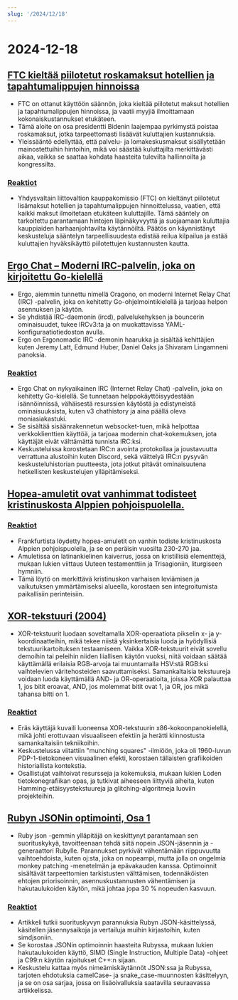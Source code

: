 ```yaml
---
slug: '/2024/12/18'
---
```


# 2024-12-18

## [FTC kieltää piilotetut roskamaksut hotellien ja tapahtumalippujen hinnoissa](https://www.cnbc.com/2024/12/17/ftc-bans-hidden-junk-fees-in-hotel-event-ticket-prices-.html)

- FTC on ottanut käyttöön säännön, joka kieltää piilotetut maksut hotellien ja tapahtumalippujen hinnoissa, ja vaatii myyjiä ilmoittamaan kokonaiskustannukset etukäteen.
- Tämä aloite on osa presidentti Bidenin laajempaa pyrkimystä poistaa roskamaksut, jotka tarpeettomasti lisäävät kuluttajien kustannuksia.
- Yleissääntö edellyttää, että palvelu- ja lomakeskusmaksut sisällytetään mainostettuihin hintoihin, mikä voi säästää kuluttajilta merkittävästi aikaa, vaikka se saattaa kohdata haasteita tulevilta hallinnoilta ja kongressilta.

### [Reaktiot](https://news.ycombinator.com/item?id=42445037)

- Yhdysvaltain liittovaltion kauppakomissio (FTC) on kieltänyt piilotetut lisämaksut hotellien ja tapahtumalippujen hinnoittelussa, vaatien, että kaikki maksut ilmoitetaan etukäteen kuluttajille. Tämä sääntely on tarkoitettu parantamaan hintojen läpinäkyvyyttä ja suojaamaan kuluttajia kauppiaiden harhaanjohtavilta käytännöiltä. Päätös on käynnistänyt keskusteluja sääntelyn tarpeellisuudesta edistää reilua kilpailua ja estää kuluttajien hyväksikäyttö piilotettujen kustannusten kautta.

## [Ergo Chat – Moderni IRC-palvelin, joka on kirjoitettu Go-kielellä](https://github.com/ergochat/ergo)

- Ergo, aiemmin tunnettu nimellä Oragono, on moderni Internet Relay Chat (IRC) -palvelin, joka on kehitetty Go-ohjelmointikielellä ja tarjoaa helpon asennuksen ja käytön.
- Se yhdistää IRC-daemonin (ircd), palvelukehyksen ja bouncerin ominaisuudet, tukee IRCv3:ta ja on muokattavissa YAML-konfiguraatiotiedoston avulla.
- Ergo on Ergonomadic IRC -demonin haarukka ja sisältää kehittäjien kuten Jeremy Latt, Edmund Huber, Daniel Oaks ja Shivaram Lingamneni panoksia.

### [Reaktiot](https://news.ycombinator.com/item?id=42447071)

- Ergo Chat on nykyaikainen IRC (Internet Relay Chat) -palvelin, joka on kehitetty Go-kielellä. Se tunnetaan helppokäyttöisyydestään isännöinnissä, vähäisestä resurssien käytöstä ja edistyneistä ominaisuuksista, kuten v3 chathistory ja aina päällä oleva moniasiakastuki.
- Se sisältää sisäänrakennetun websocket-tuen, mikä helpottaa verkkoklienttien käyttöä, ja tarjoaa modernin chat-kokemuksen, jota käyttäjät eivät välttämättä tunnista IRC:ksi.
- Keskusteluissa korostetaan IRC:n avointa protokollaa ja joustavuutta verrattuna alustoihin kuten Discord, sekä väittelyä IRC:n pysyvän keskusteluhistorian puutteesta, jota jotkut pitävät ominaisuutena hetkellisten keskustelujen ylläpitämiseksi.

## [Hopea-amuletit ovat vanhimmat todisteet kristinuskosta Alppien pohjoispuolella.](https://archaeologymag.com/2024/12/oldest-evidence-of-christianity-north-of-the-alps/)

### [Reaktiot](https://news.ycombinator.com/item?id=42448939)

- Frankfurtista löydetty hopea-amuletit on vanhin todiste kristinuskosta Alppien pohjoispuolella, ja se on peräisin vuosilta 230-270 jaa.
- Amuletissa on latinankielinen kaiverrus, jossa on kristillisiä elementtejä, mukaan lukien viittaus Uuteen testamenttiin ja Trisagioniin, liturgiseen hymniin.
- Tämä löytö on merkittävä kristinuskon varhaisen leviämisen ja vaikutuksen ymmärtämiseksi alueella, korostaen sen integroitumista paikallisiin perinteisiin.

## [XOR-tekstuuri (2004)](https://lodev.org/cgtutor/xortexture.html)

- XOR-tekstuurit luodaan soveltamalla XOR-operaatiota pikselin x- ja y-koordinaatteihin, mikä tekee niistä yksinkertaisia luoda ja hyödyllisiä tekstuurikartoituksen testaamiseen. Vaikka XOR-tekstuurit eivät sovellu demoihin tai peleihin niiden liiallisen käytön vuoksi, niitä voidaan säätää käyttämällä erilaisia RGB-arvoja tai muuntamalla HSV:stä RGB:ksi vaihtelevien väritehosteiden saavuttamiseksi. Samankaltaisia tekstuureja voidaan luoda käyttämällä AND- ja OR-operaatioita, joissa XOR palauttaa 1, jos bitit eroavat, AND, jos molemmat bitit ovat 1, ja OR, jos mikä tahansa bitti on 1.

### [Reaktiot](https://news.ycombinator.com/item?id=42447053)

- Eräs käyttäjä kuvaili luoneensa XOR-tekstuurin x86-kokoonpanokielellä, mikä johti erottuvaan visuaaliseen efektiin ja herätti kiinnostusta samankaltaisiin tekniikoihin.
- Keskustelussa viitattiin "munching squares" -ilmiöön, joka oli 1960-luvun PDP-1-tietokoneen visuaalinen efekti, korostaen tällaisten grafiikoiden historiallista kontekstia.
- Osallistujat vaihtoivat resursseja ja kokemuksia, mukaan lukien Loden tietokonegrafiikan opas, ja tutkivat aiheeseen liittyviä aiheita, kuten Hamming-etäisyystekstuureja ja glitching-algoritmeja luoviin projekteihin.

## [Rubyn JSONin optimointi, Osa 1](https://byroot.github.io/ruby/json/2024/12/15/optimizing-ruby-json-part-1.html)

- Ruby json -gemmin ylläpitäjä on keskittynyt parantamaan sen suorituskykyä, tavoitteenaan tehdä siitä nopein JSON-jäsennin ja -generaattori Rubylle. Parannukset pyrkivät vähentämään riippuvuutta vaihtoehdoista, kuten oj:sta, joka on nopeampi, mutta jolla on ongelmia monkey patching -menetelmän ja epävakauden kanssa. Optimoinnit sisältävät tarpeettomien tarkistusten välttämisen, todennäköisten ehtojen priorisoinnin, asennuskustannusten vähentämisen ja hakutaulukoiden käytön, mikä johtaa jopa 30 % nopeuden kasvuun.

### [Reaktiot](https://news.ycombinator.com/item?id=42446846)

- Artikkeli tutkii suorituskyvyn parannuksia Rubyn JSON-käsittelyssä, käsitellen jäsennysaikoja ja vertailuja muihin kirjastoihin, kuten simdjsoniin.
- Se korostaa JSONin optimoinnin haasteita Rubyssa, mukaan lukien hakutaulukoiden käyttö, SIMD (Single Instruction, Multiple Data) -ohjeet ja C99:n käytön rajoitukset C++:n sijaan.
- Keskustelu kattaa myös nimeämiskäytännöt JSON:ssa ja Rubyssa, tarjoten ehdotuksia camelCase- ja snake_case-muunnosten käsittelyyn, ja se on osa sarjaa, jossa on lisäoivalluksia saatavilla seuraavassa artikkelissa.

<head>
  <meta property="og:title" content="FTC kieltää piilotetut roskamaksut hotellien ja tapahtumalippujen hinnoissa" />
  <meta property="og:type" content="website" />
  <meta property="og:image" content="https://og.cho.sh/api/og/?title=FTC%20kielt%C3%A4%C3%A4%20piilotetut%20roskamaksut%20hotellien%20ja%20tapahtumalippujen%20hinnoissa&subheading=keskiviikkona%2018.%20joulukuuta%202024%3A%20Hacker%20News%20yhteenveto" />
</head>
